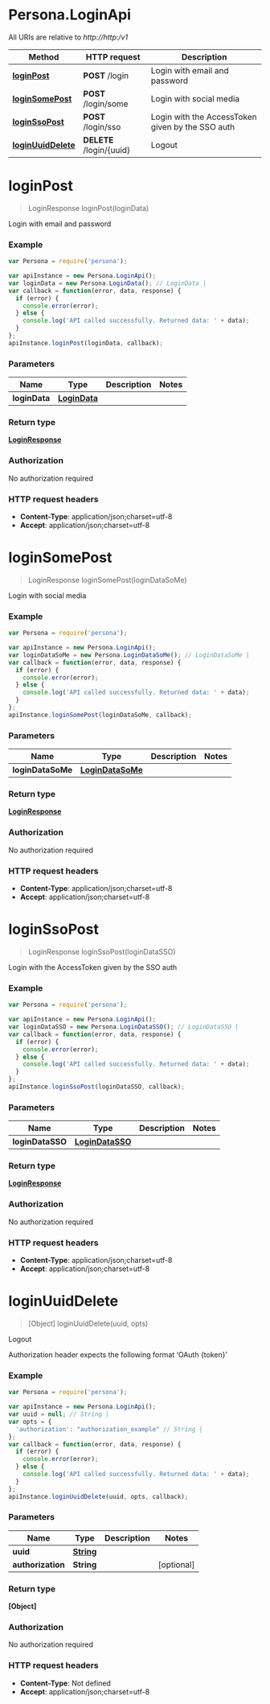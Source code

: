 # Persona.LoginApi

All URIs are relative to *http://http:/v1*

Method | HTTP request | Description
------------- | ------------- | -------------
[**loginPost**](LoginApi.md#loginPost) | **POST** /login | Login with email and password
[**loginSomePost**](LoginApi.md#loginSomePost) | **POST** /login/some | Login with social media
[**loginSsoPost**](LoginApi.md#loginSsoPost) | **POST** /login/sso | Login with the AccessToken given by the SSO auth
[**loginUuidDelete**](LoginApi.md#loginUuidDelete) | **DELETE** /login/{uuid} | Logout


<a name="loginPost"></a>
# **loginPost**
> LoginResponse loginPost(loginData)

Login with email and password

### Example
```javascript
var Persona = require('persona');

var apiInstance = new Persona.LoginApi();
var loginData = new Persona.LoginData(); // LoginData | 
var callback = function(error, data, response) {
  if (error) {
    console.error(error);
  } else {
    console.log('API called successfully. Returned data: ' + data);
  }
};
apiInstance.loginPost(loginData, callback);
```

### Parameters

Name | Type | Description  | Notes
------------- | ------------- | ------------- | -------------
 **loginData** | [**LoginData**](LoginData.md)|  | 

### Return type

[**LoginResponse**](LoginResponse.md)

### Authorization

No authorization required

### HTTP request headers

 - **Content-Type**: application/json;charset=utf-8
 - **Accept**: application/json;charset=utf-8

<a name="loginSomePost"></a>
# **loginSomePost**
> LoginResponse loginSomePost(loginDataSoMe)

Login with social media

### Example
```javascript
var Persona = require('persona');

var apiInstance = new Persona.LoginApi();
var loginDataSoMe = new Persona.LoginDataSoMe(); // LoginDataSoMe | 
var callback = function(error, data, response) {
  if (error) {
    console.error(error);
  } else {
    console.log('API called successfully. Returned data: ' + data);
  }
};
apiInstance.loginSomePost(loginDataSoMe, callback);
```

### Parameters

Name | Type | Description  | Notes
------------- | ------------- | ------------- | -------------
 **loginDataSoMe** | [**LoginDataSoMe**](LoginDataSoMe.md)|  | 

### Return type

[**LoginResponse**](LoginResponse.md)

### Authorization

No authorization required

### HTTP request headers

 - **Content-Type**: application/json;charset=utf-8
 - **Accept**: application/json;charset=utf-8

<a name="loginSsoPost"></a>
# **loginSsoPost**
> LoginResponse loginSsoPost(loginDataSSO)

Login with the AccessToken given by the SSO auth

### Example
```javascript
var Persona = require('persona');

var apiInstance = new Persona.LoginApi();
var loginDataSSO = new Persona.LoginDataSSO(); // LoginDataSSO | 
var callback = function(error, data, response) {
  if (error) {
    console.error(error);
  } else {
    console.log('API called successfully. Returned data: ' + data);
  }
};
apiInstance.loginSsoPost(loginDataSSO, callback);
```

### Parameters

Name | Type | Description  | Notes
------------- | ------------- | ------------- | -------------
 **loginDataSSO** | [**LoginDataSSO**](LoginDataSSO.md)|  | 

### Return type

[**LoginResponse**](LoginResponse.md)

### Authorization

No authorization required

### HTTP request headers

 - **Content-Type**: application/json;charset=utf-8
 - **Accept**: application/json;charset=utf-8

<a name="loginUuidDelete"></a>
# **loginUuidDelete**
> [Object] loginUuidDelete(uuid, opts)

Logout

Authorization header expects the following format ‘OAuth {token}’

### Example
```javascript
var Persona = require('persona');

var apiInstance = new Persona.LoginApi();
var uuid = null; // String | 
var opts = {
  'authorization': "authorization_example" // String | 
};
var callback = function(error, data, response) {
  if (error) {
    console.error(error);
  } else {
    console.log('API called successfully. Returned data: ' + data);
  }
};
apiInstance.loginUuidDelete(uuid, opts, callback);
```

### Parameters

Name | Type | Description  | Notes
------------- | ------------- | ------------- | -------------
 **uuid** | [**String**](.md)|  | 
 **authorization** | **String**|  | [optional] 

### Return type

**[Object]**

### Authorization

No authorization required

### HTTP request headers

 - **Content-Type**: Not defined
 - **Accept**: application/json;charset=utf-8

